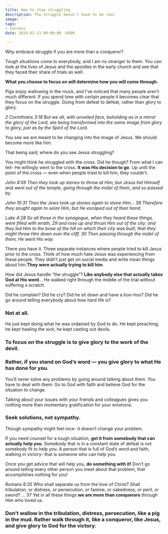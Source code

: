 ```yaml
---
title: How to stop struggling
description: The struggle doesn't have to be real
image: ''
tags:
- success
date: 2019-02-13 00:00:00 -0500

---
```

Why embrace struggle if you are more than a conqueror?

Tough situations come to everybody, and I am no stranger to them. You can look at the lives of Jesus and the apostles in the early church and see that they faced their share of trials as well.

**What you choose to focus on will determine how you will come through.**

Pigs enjoy wallowing in the muck, and I’ve noticed that many people aren’t much different. If you spend time with certain people it becomes clear that they focus on the struggle. Going from defeat to defeat, rather than glory to glory.

_2 Corinthians 3:18 But we all, with unveiled face, beholding as in a mirror the glory of the Lord, are being transformed into the same image from glory to glory, just as by the Spirit of the Lord._

You see we are meant to be changing into the image of Jesus. We should become more like him.

That being said; where do you see Jesus struggling?

You might think he struggled with the cross. Did he though? From what I can tell- He willingly went to the cross. **It was His decision to go**. Up until the point of the cross — even when people tried to kill him, they couldn’t.

_John 8:59 Then they took up stones to throw at Him; but Jesus hid Himself and went out of the temple, going through the midst of them, and so passed by._

_John 10:31 Then the Jews took up stones again to stone Him… 39 Therefore they sought again to seize Him, but He escaped out of their hand._

_Luke 4:28 So all those in the synagogue, when they heard these things, were filled with wrath, 29 and rose up and thrust Him out of the city; and they led Him to the brow of the hill on which their city was built, that they might throw Him down over the cliff. 30 Then passing through the midst of them, He went His way._

There you have it. Three separate instances where people tried to kill Jesus prior to the cross. Think of how much hate Jesus was experiencing from these people. They didn’t just get on social media and write mean things about him.**They were actually trying to kill him**.

How did Jesus handle “the struggle”? **Like anybody else that actually takes God at His word**… He walked right through the middle of the trial without suffering a scratch.

Did he complain? Did he cry? Did he sit down and have a boo-hoo? Did he go around telling everybody about how hard life is?

### Not at all.

He just kept doing what he was ordained by God to do. He kept preaching, he kept healing the sick, he kept casting out devils.

### To focus on the struggle is to give glory to the work of the devil.

### Rather, if you stand on God’s word — you give glory to what He has done for you.

You’ll never solve any problems by going around talking about them. You have to deal with them. Go to God with faith and believe God for the situation to change.

Talking about your issues with your friends and colleagues gives you nothing more than momentary gratification for your emotions.

### Seek solutions, not sympathy.

Though sympathy might feel nice- it doesn’t change your problem.

If you need counsel for a tough situation, **get it from somebody that can actually help you**. Somebody that is in a constant state of defeat is not somebody fit to help you. A person that is full of God’s word and faith, walking in victory- that is someone who can help you.

Once you get advice that will help you, **do something with it!** Don’t go around telling every other person you meet about that problem, that accomplishes nothing for you!

Romans 8:35 Who shall separate us from the love of Christ? Shall tribulation, or distress, or persecution, or famine, or nakedness, or peril, or sword? … 37 Yet in all these things **we are more than conquerors** through Him who loved us.

### Don’t wallow in the tribulation, distress, persecution, like a pig in the mud. Rather walk through it, like a conqueror, like Jesus, and give glory to God for the victory.